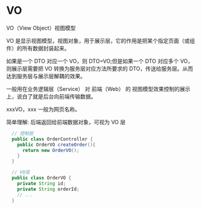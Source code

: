 # VO

VO（View Object）视图模型

VO 是显示视图模型，视图对象，用于展示层，它的作用是把某个指定页面（或组件）的所有数据封装起来。

如果是一个 DTO 对应一个 VO，则 DTO=VO;但是如果一个 DTO 对应多个 VO，则展示层需要把 VO 转换为服务层对应方法所要求的 DTO，传送给服务层。从而达到服务层与展示层解耦的效果。

一般用在业务逻辑层（Service） 对 前端（Web） 的 视图模型效果控制的展示上，说白了就是后台向前端传输数据。

xxxVO，xxx 一般为网页名称。

简单理解: 后端返回给前端数据对象，可视为 VO 层

```java
  // 控制层
  public class OrderController {
    public OrderVO createOrder(){
      return new OrderVO();
    }
  }

  // VO层
  public class OrderVO {
    private String id;
    private String orderId;
    // ...
  }
```
